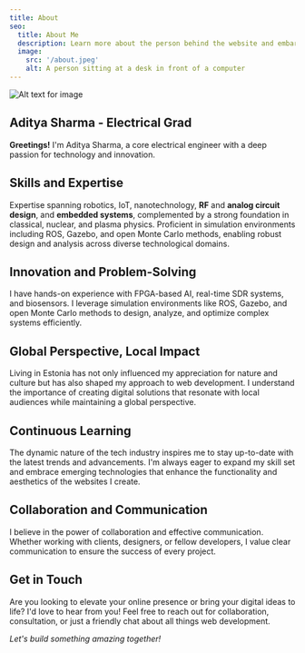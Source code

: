 ```yaml
---
title: About
seo:
  title: About Me
  description: Learn more about the person behind the website and embark on a journey of inspiration and shared experiences.
  image:
    src: '/about.jpeg'
    alt: A person sitting at a desk in front of a computer
---
```


![Alt text for image](/about.jpeg)


## Aditya Sharma - Electrical Grad

**Greetings!** I'm Aditya Sharma, a  core electrical engineer with a deep passion for technology and innovation.
## Skills and Expertise

Expertise spanning robotics, IoT, nanotechnology, **RF** and **analog circuit design**, and **embedded systems**, complemented by a strong foundation in classical, nuclear, and plasma physics. Proficient in simulation environments including ROS, Gazebo, and open Monte Carlo methods, enabling robust design and analysis across diverse technological domains.

## Innovation and Problem-Solving

I have hands-on experience with FPGA-based AI, real-time SDR systems, and biosensors. I leverage simulation environments like ROS, Gazebo, and open Monte Carlo methods to design, analyze, and optimize complex systems efficiently.
## Global Perspective, Local Impact

Living in Estonia has not only influenced my appreciation for nature and culture but has also shaped my approach to web development. I understand the importance of creating digital solutions that resonate with local audiences while maintaining a global perspective.

## Continuous Learning

The dynamic nature of the tech industry inspires me to stay up-to-date with the latest trends and advancements. I'm always eager to expand my skill set and embrace emerging technologies that enhance the functionality and aesthetics of the websites I create.

## Collaboration and Communication

I believe in the power of collaboration and effective communication. Whether working with clients, designers, or fellow developers, I value clear communication to ensure the success of every project.

## Get in Touch

Are you looking to elevate your online presence or bring your digital ideas to life? I'd love to hear from you! Feel free to reach out for collaboration, consultation, or just a friendly chat about all things web development.

_Let's build something amazing together!_

